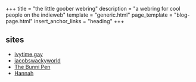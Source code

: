 +++
title = "the little goober webring"
description = "a webring for cool people on the indieweb"
template = "generic.html"
page_template = "blog-page.html"
insert_anchor_links = "heading"
+++

## sites
- [ivytime.gay](https://ivytime.gay)
- [jacobswackyworld](https://jacobswackyworld.ca)
- [The Bunni Pen](https://sayori.tpgc.me/)
- [Hannah](https://tpgc.me/)